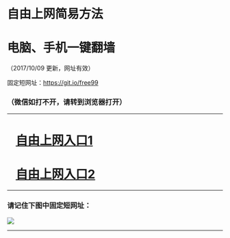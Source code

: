 ﻿# 自由上网简易方法

# 电脑、手机一键翻墙

（2017/10/09 更新，网址有效）

固定短网址：https://git.io/free99

### （微信如打不开，请转到浏览器打开）


***





# &nbsp;&nbsp; <a href="http://ft1194623125.fwq-tz-1001.info/fwqtz01.html?t=100900116105 " target="_blank">自由上网入口1</a>
# &nbsp;&nbsp; <a href="http://ft30251493.fwq-tz-1002.info/fwqtz02.html?t=10090019206 " target="_blank">自由上网入口2</a>
***

### 请记住下图中固定短网址：

<img src="https://s3-us-west-2.amazonaws.com/fwq-1001/yjfq-20170905okok.png" /> 


***


